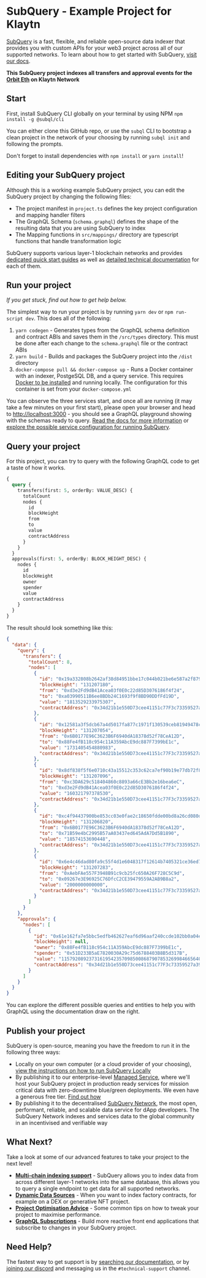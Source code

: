 # SubQuery - Example Project for Klaytn

[SubQuery](https://subquery.network) is a fast, flexible, and reliable open-source data indexer that provides you with custom APIs for your web3 project across all of our supported networks. To learn about how to get started with SubQuery, [visit our docs](https://academy.subquery.network).

**This SubQuery project indexes all transfers and approval events for the [Orbit Eth](https://scope.klaytn.com/token/0x34d21b1e550d73cee41151c77f3c73359527a396) on Klaytn Network**

## Start

First, install SubQuery CLI globally on your terminal by using NPM `npm install -g @subql/cli`

You can either clone this GitHub repo, or use the `subql` CLI to bootstrap a clean project in the network of your choosing by running `subql init` and following the prompts.

Don't forget to install dependencies with `npm install` or `yarn install`!

## Editing your SubQuery project

Although this is a working example SubQuery project, you can edit the SubQuery project by changing the following files:

- The project manifest in `project.ts` defines the key project configuration and mapping handler filters
- The GraphQL Schema (`schema.graphql`) defines the shape of the resulting data that you are using SubQuery to index
- The Mapping functions in `src/mappings/` directory are typescript functions that handle transformation logic

SubQuery supports various layer-1 blockchain networks and provides [dedicated quick start guides](https://academy.subquery.network/quickstart/quickstart.html) as well as [detailed technical documentation](https://academy.subquery.network/build/introduction.html) for each of them.

## Run your project

_If you get stuck, find out how to get help below._

The simplest way to run your project is by running `yarn dev` or `npm run-script dev`. This does all of the following:

1.  `yarn codegen` - Generates types from the GraphQL schema definition and contract ABIs and saves them in the `/src/types` directory. This must be done after each change to the `schema.graphql` file or the contract ABIs
2.  `yarn build` - Builds and packages the SubQuery project into the `/dist` directory
3.  `docker-compose pull && docker-compose up` - Runs a Docker container with an indexer, PostgeSQL DB, and a query service. This requires [Docker to be installed](https://docs.docker.com/engine/install) and running locally. The configuration for this container is set from your `docker-compose.yml`

You can observe the three services start, and once all are running (it may take a few minutes on your first start), please open your browser and head to [http://localhost:3000](http://localhost:3000) - you should see a GraphQL playground showing with the schemas ready to query. [Read the docs for more information](https://academy.subquery.network/run_publish/run.html) or [explore the possible service configuration for running SubQuery](https://academy.subquery.network/run_publish/references.html).

## Query your project

For this project, you can try to query with the following GraphQL code to get a taste of how it works.

```graphql
{
  query {
    transfers(first: 5, orderBy: VALUE_DESC) {
      totalCount
      nodes {
        id
        blockHeight
        from
        to
        value
        contractAddress
      }
    }
  }
  approvals(first: 5, orderBy: BLOCK_HEIGHT_DESC) {
    nodes {
      id
      blockHeight
      owner
      spender
      value
      contractAddress
    }
  }
}
```

The result should look something like this:

```json
{
  "data": {
    "query": {
      "transfers": {
        "totalCount": 8,
        "nodes": [
          {
            "id": "0x19a332808b2642af38d84951bbe17c044b021be6e587a2f8799ff90419279672",
            "blockHeight": "131207180",
            "from": "0xd3e2Fd9dB41Acea03f0E0c22d85D3076186f4f24",
            "to": "0xa03990511B6ee8BDb24C1693f9f8BD90DDfFd19D",
            "value": "1813529233975307",
            "contractAddress": "0x34d21b1e550D73cee41151c77F3c73359527a396"
          },
          {
            "id": "0x12581a3f5dcb67a4d5017fa877c1971f130539ceb81949478cf3710f27802c44",
            "blockHeight": "131207054",
            "from": "0x6B0177E96C3623B6F6940dA18378d52f78CeA12D",
            "to": "0x88Fe4fB118c954c11A359AbcE9dc887F7399bE1c",
            "value": "1731405454880983",
            "contractAddress": "0x34d21b1e550D73cee41151c77F3c73359527a396"
          },
          {
            "id": "0x8df838f5f6e0710c43a15512c353c62ca7ef90b19e77db72f832835d2eab76b1",
            "blockHeight": "131207096",
            "from": "0xc3DA629c518404860c8893a66cE3Bb2e16bea6eC",
            "to": "0xd3e2Fd9dB41Acea03f0E0c22d85D3076186f4f24",
            "value": "160321797378530",
            "contractAddress": "0x34d21b1e550D73cee41151c77F3c73359527a396"
          },
          {
            "id": "0xc4f94437900be853cc03e0fae2c18650fdde00bd8a26cd080d45dd9051edad42",
            "blockHeight": "131206820",
            "from": "0x6B0177E96C3623B6F6940dA18378d52f78CeA12D",
            "to": "0x71B59e4bC2995B57aA03437ed645AdA7Dd5B1890",
            "value": "18574153690448",
            "contractAddress": "0x34d21b1e550D73cee41151c77F3c73359527a396"
          },
          {
            "id": "0x6e4c46dad80fa9c55f4d1e6048317f12614b7405321ce36ed7bec8b0e624dffb",
            "blockHeight": "131207283",
            "from": "0xAebFAe557F3948B91c9cb25fc650A26F728C5C9d",
            "to": "0x09267e3E96925C76DfcC2CE39479559A2AB9B8a2",
            "value": "2000000000000",
            "contractAddress": "0x34d21b1e550D73cee41151c77F3c73359527a396"
          }
        ]
      }
    },
    "approvals": {
      "nodes": [
        {
          "id": "0x61e162fa7e5bbc5edfb462627eaf6d96aaf240ccde102bb0a04ef868bab54c07",
          "blockHeight": null,
          "owner": "0x88Fe4fB118c954c11A359AbcE9dc887F7399bE1c",
          "spender": "0x51D233B5aE7820030A29c75d6788403B8B5d317B",
          "value": "115792089237316195423570985008687907853269984665640564039457584007913129639935",
          "contractAddress": "0x34d21b1e550D73cee41151c77F3c73359527a396"
        }
      ]
    }
  }
}
```

You can explore the different possible queries and entities to help you with GraphQL using the documentation draw on the right.

## Publish your project

SubQuery is open-source, meaning you have the freedom to run it in the following three ways:

- Locally on your own computer (or a cloud provider of your choosing), [view the instructions on how to run SubQuery Locally](https://academy.subquery.network/run_publish/run.html)
- By publishing it to our enterprise-level [Managed Service](https://managedservice.subquery.network), where we'll host your SubQuery project in production ready services for mission critical data with zero-downtime blue/green deployments. We even have a generous free tier. [Find out how](https://academy.subquery.network/run_publish/publish.html)
- By publishing it to the decentralised [SubQuery Network](https://app.subquery.network), the most open, performant, reliable, and scalable data service for dApp developers. The SubQuery Network indexes and services data to the global community in an incentivised and verifiable way

## What Next?

Take a look at some of our advanced features to take your project to the next level!

- [**Multi-chain indexing support**](https://academy.subquery.network/build/multi-chain.html) - SubQuery allows you to index data from across different layer-1 networks into the same database, this allows you to query a single endpoint to get data for all supported networks.
- [**Dynamic Data Sources**](https://academy.subquery.network/build/dynamicdatasources.html) - When you want to index factory contracts, for example on a DEX or generative NFT project.
- [**Project Optimisation Advice**](https://academy.subquery.network/build/optimisation.html) - Some common tips on how to tweak your project to maximise performance.
- [**GraphQL Subscriptions**](https://academy.subquery.network/run_publish/subscription.html) - Build more reactive front end applications that subscribe to changes in your SubQuery project.

## Need Help?

The fastest way to get support is by [searching our documentation](https://academy.subquery.network), or by [joining our discord](https://discord.com/invite/subquery) and messaging us in the `#technical-support` channel.
